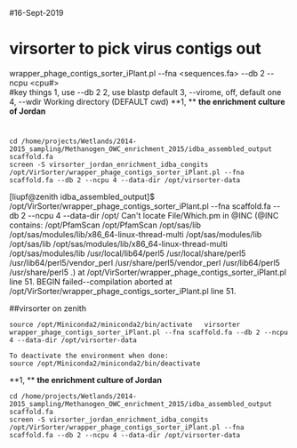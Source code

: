 #16-Sept-2019

# virsorter to pick virus contigs out

wrapper_phage_contigs_sorter_iPlant.pl --fna <sequences.fa> --db 2 --ncpu <cpu#>  
#key things
1, use --db 2
2, use blastp default
3, --virome, off, default one
4, --wdir         Working directory (DEFAULT cwd)
**1, **
**the enrichment culture of Jordan**
# 
```
cd /home/projects/Wetlands/2014-2015_sampling/Methanogen_OWC_enrichment_2015/idba_assembled_output
scaffold.fa
screen -S virsorter_jordan_enrichment_idba_congits
/opt/VirSorter/wrapper_phage_contigs_sorter_iPlant.pl --fna scaffold.fa --db 2 --ncpu 4 --data-dir /opt/virsorter-data
```

[liupf@zenith idba_assembled_output]$ /opt/VirSorter/wrapper_phage_contigs_sorter_iPlant.pl --fna scaffold.fa --db 2 --ncpu 4 --data-dir /opt/
Can't locate File/Which.pm in @INC (@INC contains: /opt/PfamScan /opt/PfamScan /opt/sas/lib /opt/sas/modules/lib/x86_64-linux-thread-multi /opt/sas/modules/lib /opt/sas/lib /opt/sas/modules/lib/x86_64-linux-thread-multi /opt/sas/modules/lib /usr/local/lib64/perl5 /usr/local/share/perl5 /usr/lib64/perl5/vendor_perl /usr/share/perl5/vendor_perl /usr/lib64/perl5 /usr/share/perl5 .) at /opt/VirSorter/wrapper_phage_contigs_sorter_iPlant.pl line 51.
BEGIN failed--compilation aborted at /opt/VirSorter/wrapper_phage_contigs_sorter_iPlant.pl line 51.

##virsorter on zenith
```
source /opt/Miniconda2/miniconda2/bin/activate   virsorter
wrapper_phage_contigs_sorter_iPlant.pl --fna scaffold.fa --db 2 --ncpu 4 --data-dir /opt/virsorter-data

To deactivate the environment when done:
source /opt/Miniconda2/miniconda2/bin/deactivate
```
**1, **
**the enrichment culture of Jordan**
```
cd /home/projects/Wetlands/2014-2015_sampling/Methanogen_OWC_enrichment_2015/idba_assembled_output
scaffold.fa
screen -S virsorter_jordan_enrichment_idba_congits
/opt/VirSorter/wrapper_phage_contigs_sorter_iPlant.pl --fna scaffold.fa --db 2 --ncpu 4 --data-dir /opt/virsorter-data
```
